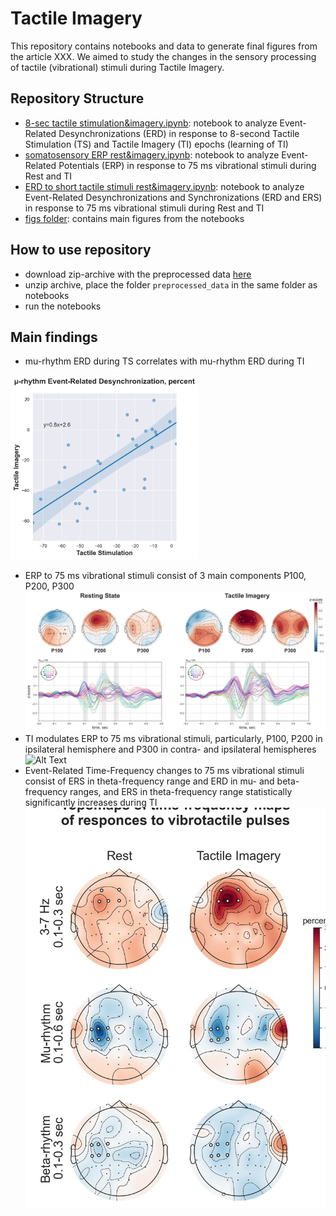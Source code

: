 # Tactile Imagery
This repository contains notebooks and data to generate final figures from the article XXX. We aimed to study the changes in the sensory processing of tactile (vibrational) stimuli during Tactile Imagery.

## Repository Structure
- [8-sec tactile stimulation&imagery.ipynb](https://github.com/MarkaMorozova/Tactile-Imagery/blob/main/1.%208-sec%20tactile%20stimulation%26imagery.ipynb): notebook to analyze Event-Related Desynchronizations (ERD) in response to 8-second Tactile Stimulation (TS) and Tactile Imagery (TI) epochs (learning of TI)
- [somatosensory ERP rest&imagery.ipynb](https://github.com/MarkaMorozova/Tactile-Imagery/blob/main/2.%20somatosensory%20ERP%20rest%26imagery.ipynb): notebook to analyze Event-Related Potentials (ERP) in response to 75 ms vibrational stimuli during Rest and TI
- [ERD to short tactile stimuli rest&imagery.ipynb](https://github.com/MarkaMorozova/Tactile-Imagery/blob/main/3.%20ERD%20to%20short%20tactile%20stimuli%20rest%26imagery.ipynb): notebook to analyze Event-Related Desynchronizations and Synchronizations (ERD and ERS) in response to 75 ms vibrational stimuli during Rest and TI
- [figs folder](https://github.com/MarkaMorozova/Tactile-Imagery/tree/main/figs): contains main figures from the notebooks

## How to use repository
- download zip-archive with the preprocessed data [here](https://drive.google.com/file/d/1NXV7dYO2dlHMTA_AOzInS16sbDLL1QZz/view?usp=sharing) 
- unzip archive, place the folder `preprocessed_data` in the same folder as notebooks
- run the notebooks

## Main findings
- mu-rhythm ERD during TS correlates with mu-rhythm ERD during TI

<img src="figs/correlation_ts_ti.jpg" alt="Metrics bgbGAT vs MLP" width="300">

- ERP to 75 ms vibrational stimuli consist of 3 main components P100, P200, P300
![Alt Text](https://github.com/MarkaMorozova/Tactile-Imagery/blob/main/figs/erps.jpg)
- TI modulates ERP to 75 ms vibrational stimuli, particularly, P100, P200 in ipsilateral hemisphere and P300 in contra- and ipsilateral hemispheres
![Alt Text](https://github.com/MarkaMorozova/Tactile-Imagery/blob/main/figs/rest_vs_imagery_erp.gif)
- Event-Related Time-Frequency changes to 75 ms vibrational stimuli consist of ERS in theta-frequency range and ERD in mu- and beta-frequency ranges, and ERS in theta-frequency range statistically significantly increases during TI
![Alt Text](https://github.com/MarkaMorozova/Tactile-Imagery/blob/main/figs/topomaps_powers_pulses.jpg)
